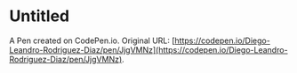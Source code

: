 # Untitled

A Pen created on CodePen.io. Original URL: [https://codepen.io/Diego-Leandro-Rodriguez-Diaz/pen/JjgVMNz](https://codepen.io/Diego-Leandro-Rodriguez-Diaz/pen/JjgVMNz).

